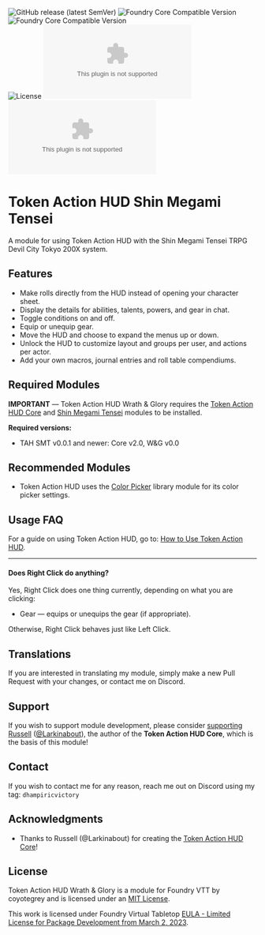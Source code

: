 ![GitHub release (latest SemVer)](https://img.shields.io/github/v/release/coyotegrey/token-action-hud-smt?style=for-the-badge)
![Foundry Core Compatible Version](https://img.shields.io/badge/dynamic/json.svg?url=https%3A%2F%2Fraw.githubusercontent.com%2Fcoyotegrey%2Ftoken-action-hud-smt%2Fmaster%2Fmodule.json&label=Foundry%20Min%20Version&query=$.compatibility.minimum&colorB=orange&style=for-the-badge)
![Foundry Core Compatible Version](https://img.shields.io/badge/dynamic/json.svg?url=https%3A%2F%2Fraw.githubusercontent.com%2Fcoyotegrey%2Ftoken-action-hud-smt%2Fmaster%2Fmodule.json&label=Foundry%20Verified&query=$.compatibility.verified&colorB=orange&style=for-the-badge)  
![License](https://img.shields.io/github/license/coyotegrey/token-action-hud-smt?style=for-the-badge) ![GitHub Releases](https://img.shields.io/github/downloads/coyotegrey/token-action-hud-smt/latest/module.zip?style=for-the-badge)
![GitHub All Releases](https://img.shields.io/github/downloads/coyotegrey/token-action-hud-smt/module.zip?style=for-the-badge&label=Downloads+total)

# Token Action HUD Shin Megami Tensei

A module for using Token Action HUD with the Shin Megami Tensei TRPG Devil City Tokyo 200X system.

## Features

- Make rolls directly from the HUD instead of opening your character sheet.
- Display the details for abilities, talents, powers, and gear in chat.
- Toggle conditions on and off.
- Equip or unequip gear.
- Move the HUD and choose to expand the menus up or down.
- Unlock the HUD to customize layout and groups per user, and actions per actor.
- Add your own macros, journal entries and roll table compendiums.

## Required Modules

**IMPORTANT** — Token Action HUD Wrath & Glory requires the [Token Action HUD Core](https://foundryvtt.com/packages/token-action-hud-core) and [Shin Megami Tensei](https://github.com/Alondaar/smt-200x) modules to be installed.

**Required versions:**
- TAH SMT v0.0.1 and newer: Core v2.0, W&G v0.0

## Recommended Modules

* Token Action HUD uses the [Color Picker](https://foundryvtt.com/packages/color-picker) library module for its color picker settings.

## Usage FAQ
For a guide on using Token Action HUD, go to: [How to Use Token Action HUD](https://github.com/Larkinabout/fvtt-token-action-hud-core/wiki/How-to-Use-Token-Action-HUD).

---
#### Does Right Click do anything?
Yes, Right Click does one thing currently, depending on what you are clicking:
* Gear — equips or unequips the gear (if appropriate).

Otherwise, Right Click behaves just like Left Click.

## Translations

If you are interested in translating my module, simply make a new Pull Request with your changes, or contact me on Discord.

## Support

If you wish to support module development, please consider [supporting Russell](https://ko-fi.com/larkinabout) ([@Larkinabout](https://github.com/Larkinabout)), the author of the **Token Action HUD Core**, which is the basis of this module!

## Contact

If you wish to contact me for any reason, reach me out on Discord using my tag: `dhampiricvictory`

## Acknowledgments

* Thanks to Russell (@Larkinabout) for creating the [Token Action HUD Core](https://foundryvtt.com/packages/token-action-hud-core)!

## License

Token Action HUD Wrath & Glory is a module for Foundry VTT by coyotegrey and is licensed under an [MIT License](https://github.com/coyotegrey/token-action-hud-wng/blob/master/LICENSE).

This work is licensed under Foundry Virtual Tabletop [EULA - Limited License for Package Development from March 2, 2023](https://foundryvtt.com/article/license/).
